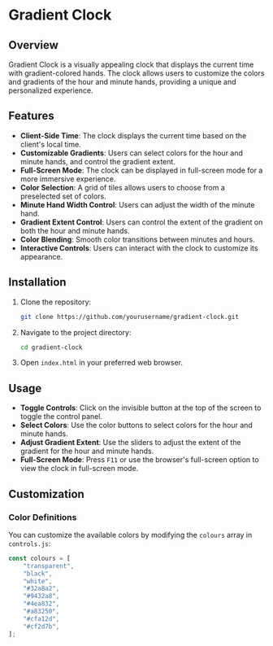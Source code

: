 # Gradient Clock

## Overview

Gradient Clock is a visually appealing clock that displays the current time with gradient-colored hands. The clock allows users to customize the colors and gradients of the hour and minute hands, providing a unique and personalized experience.

## Features

- **Client-Side Time**: The clock displays the current time based on the client's local time.
- **Customizable Gradients**: Users can select colors for the hour and minute hands, and control the gradient extent.
- **Full-Screen Mode**: The clock can be displayed in full-screen mode for a more immersive experience.
- **Color Selection**: A grid of tiles allows users to choose from a preselected set of colors.
- **Minute Hand Width Control**: Users can adjust the width of the minute hand.
- **Gradient Extent Control**: Users can control the extent of the gradient on both the hour and minute hands.
- **Color Blending**: Smooth color transitions between minutes and hours.
- **Interactive Controls**: Users can interact with the clock to customize its appearance.

## Installation

1. Clone the repository:
    ```bash
    git clone https://github.com/yourusername/gradient-clock.git
    ```
2. Navigate to the project directory:
    ```bash
    cd gradient-clock
    ```
3. Open `index.html` in your preferred web browser.

## Usage

- **Toggle Controls**: Click on the invisible button at the top of the screen to toggle the control panel.
- **Select Colors**: Use the color buttons to select colors for the hour and minute hands.
- **Adjust Gradient Extent**: Use the sliders to adjust the extent of the gradient for the hour and minute hands.
- **Full-Screen Mode**: Press `F11` or use the browser's full-screen option to view the clock in full-screen mode.

## Customization

### Color Definitions

You can customize the available colors by modifying the `colours` array in `controls.js`:

```javascript
const colours = [
    "transparent",
    "black",
    "white",
    "#32a8a2",
    "#9432a8",
    "#4ea832",
    "#a83250",
    "#cfa12d",
    "#cf2d7b",
];
